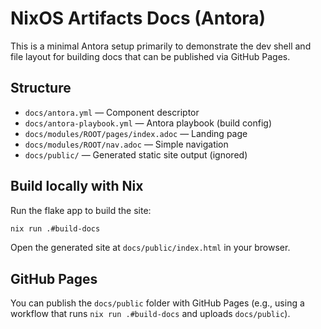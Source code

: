 # NixOS Artifacts Docs (Antora)

This is a minimal Antora setup primarily to demonstrate the dev shell and file
layout for building docs that can be published via GitHub Pages.

## Structure

- `docs/antora.yml` — Component descriptor
- `docs/antora-playbook.yml` — Antora playbook (build config)
- `docs/modules/ROOT/pages/index.adoc` — Landing page
- `docs/modules/ROOT/nav.adoc` — Simple navigation
- `docs/public/` — Generated static site output (ignored)

## Build locally with Nix

Run the flake app to build the site:

```sh
nix run .#build-docs
```

Open the generated site at `docs/public/index.html` in your browser.

## GitHub Pages

You can publish the `docs/public` folder with GitHub Pages (e.g., using a
workflow that runs `nix run .#build-docs` and uploads `docs/public`).
